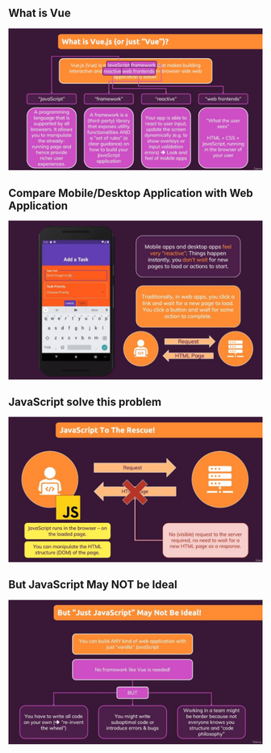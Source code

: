 ## **What is Vue**

![Alt what is vue](pic/01.jpg)

## **Compare Mobile/Desktop Application with Web Application**

![Alt mobile/desktop app vs web app](pic/02.jpg)

## **JavaScript solve this problem**

![Alt javascript to the rescue](pic/03.jpg)

## **But JavaScript May NOT be Ideal**

![Alt but it may not be ideal](pic/04.jpg)
